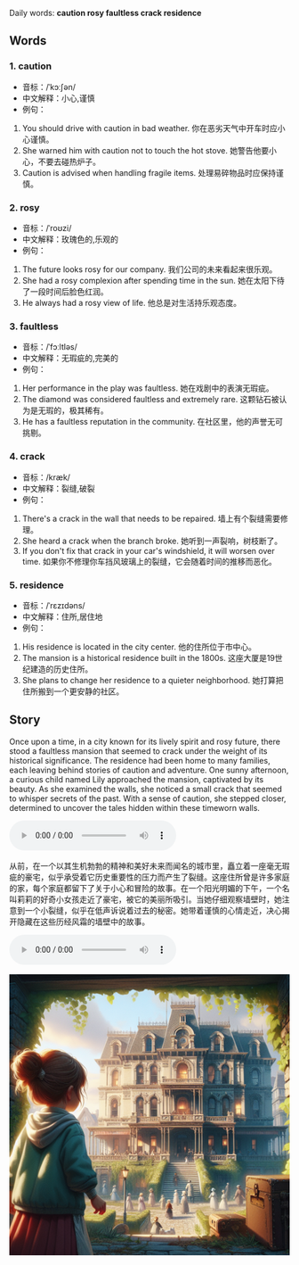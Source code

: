 Daily words: **caution rosy faultless crack residence**

## Words
### 1. caution
- 音标：/ˈkɔːʃən/ <span style="cursor: pointer;" onclick="document.getElementById('audio-player-1').play()"><i class="fas fa-volume-up"></i></span>
<audio id="audio-player-1" src="audios/words/caution.mp3" style="display:none;"></audio>
- 中文解释：小心,谨慎
- 例句：
1. You should drive with caution in bad weather. 你在恶劣天气中开车时应小心谨慎。
2. She warned him with caution not to touch the hot stove. 她警告他要小心，不要去碰热炉子。
3. Caution is advised when handling fragile items. 处理易碎物品时应保持谨慎。

### 2. rosy
- 音标：/ˈroʊzi/ <span style="cursor: pointer;" onclick="document.getElementById('audio-player-2').play()"><i class="fas fa-volume-up"></i></span>
<audio id="audio-player-2" src="audios/words/rosy.mp3" style="display:none;"></audio>
- 中文解释：玫瑰色的,乐观的
- 例句：
1. The future looks rosy for our company. 我们公司的未来看起来很乐观。
2. She had a rosy complexion after spending time in the sun. 她在太阳下待了一段时间后脸色红润。
3. He always had a rosy view of life. 他总是对生活持乐观态度。

### 3. faultless
- 音标：/ˈfɔːltləs/ <span style="cursor: pointer;" onclick="document.getElementById('audio-player-3').play()"><i class="fas fa-volume-up"></i></span>
<audio id="audio-player-3" src="audios/words/faultless.mp3" style="display:none;"></audio>
- 中文解释：无瑕疵的,完美的
- 例句：
1. Her performance in the play was faultless. 她在戏剧中的表演无瑕疵。
2. The diamond was considered faultless and extremely rare. 这颗钻石被认为是无瑕的，极其稀有。
3. He has a faultless reputation in the community. 在社区里，他的声誉无可挑剔。

### 4. crack
- 音标：/kræk/ <span style="cursor: pointer;" onclick="document.getElementById('audio-player-4').play()"><i class="fas fa-volume-up"></i></span>
<audio id="audio-player-4" src="audios/words/crack.mp3" style="display:none;"></audio>
- 中文解释：裂缝,破裂
- 例句：
1. There's a crack in the wall that needs to be repaired. 墙上有个裂缝需要修理。
2. She heard a crack when the branch broke. 她听到一声裂响，树枝断了。
3. If you don't fix that crack in your car's windshield, it will worsen over time. 如果你不修理你车挡风玻璃上的裂缝，它会随着时间的推移而恶化。

### 5. residence
- 音标：/ˈrɛzɪdəns/ <span style="cursor: pointer;" onclick="document.getElementById('audio-player-5').play()"><i class="fas fa-volume-up"></i></span>
<audio id="audio-player-5" src="audios/words/residence.mp3" style="display:none;"></audio>
- 中文解释：住所,居住地
- 例句：
1. His residence is located in the city center. 他的住所位于市中心。
2. The mansion is a historical residence built in the 1800s. 这座大厦是19世纪建造的历史住所。
3. She plans to change her residence to a quieter neighborhood. 她打算把住所搬到一个更安静的社区。

## Story
Once upon a time, in a city known for its lively spirit and rosy future, there stood a faultless mansion that seemed to crack under the weight of its historical significance. The residence had been home to many families, each leaving behind stories of caution and adventure. One sunny afternoon, a curious child named Lily approached the mansion, captivated by its beauty. As she examined the walls, she noticed a small crack that seemed to whisper secrets of the past. With a sense of caution, she stepped closer, determined to uncover the tales hidden within these timeworn walls.

<audio controls>
<source src="https://files.dwong.top/2024-08-02-english.mp3" type="audio/mpeg">
你的浏览器不支持音频元素。
</audio>


从前，在一个以其生机勃勃的精神和美好未来而闻名的城市里，矗立着一座毫无瑕疵的豪宅，似乎承受着它历史重要性的压力而产生了裂缝。这座住所曾是许多家庭的家，每个家庭都留下了关于小心和冒险的故事。在一个阳光明媚的下午，一个名叫莉莉的好奇小女孩走近了豪宅，被它的美丽所吸引。当她仔细观察墙壁时，她注意到一个小裂缝，似乎在低声诉说着过去的秘密。她带着谨慎的心情走近，决心揭开隐藏在这些历经风霜的墙壁中的故事。

<audio controls>
<source src="https://files.dwong.top/2024-08-02-chinese.mp3" type="audio/mpeg">
你的浏览器不支持音频元素。
</audio>


![story](./images/2024-08-02.png)

